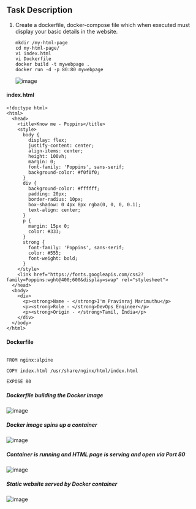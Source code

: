 ## Task Description

1. Create a dockerfile, docker-compose file which when executed must display your basic details in the website.

   ```
   mkdir /my-html-page
   cd my-html-page/
   vi index.html
   vi Dockerfile
   docker build -t mywebpage .
   docker run -d -p 80:80 mywebpage
   ```
   ![image](https://github.com/user-attachments/assets/033075fd-4fbe-44b4-9b3b-85ec4fa094bd)

#### index.html

```
<!doctype html>
<html>
  <head>
    <title>Know me - Poppins</title>
    <style>
      body {
        display: flex;
        justify-content: center;
        align-items: center;
        height: 100vh;
        margin: 0;
        font-family: 'Poppins', sans-serif;
        background-color: #f0f0f0;
      }
      div {
        background-color: #ffffff;
        padding: 20px;
        border-radius: 10px;
        box-shadow: 0 4px 8px rgba(0, 0, 0, 0.1);
        text-align: center;
      }
      p {
        margin: 15px 0;
        color: #333;
      }
      strong {
        font-family: 'Poppins', sans-serif;
        color: #555;
        font-weight: bold;
      }
    </style>
    <link href="https://fonts.googleapis.com/css2?family=Poppins:wght@400;600&display=swap" rel="stylesheet">
  </head>
  <body>
    <div>
      <p><strong>Name - </strong>I'm Pravinraj Marimuthu</p>
      <p><strong>Role - </strong>DevOps Engineer</p>
      <p><strong>Origin - </strong>Tamil, India</p>
    </div>
  </body>
</html>
```

#### Dockerfile
```

FROM nginx:alpine

COPY index.html /usr/share/nginx/html/index.html

EXPOSE 80
```

##### Dockerfile building the Docker image

![image](https://github.com/user-attachments/assets/176a7d33-ef86-4bf7-bb9b-381f51b940c4)

##### Docker image spins up a container 

![image](https://github.com/user-attachments/assets/cfac47cd-05f7-4f85-be7c-fecb0d959d13)

##### Container is running and HTML page is serving and open via Port 80

![image](https://github.com/user-attachments/assets/34790d8f-c062-42eb-b28b-757ffd676a3f)

##### Static website served by Docker container

![image](https://github.com/user-attachments/assets/c820543d-66c1-4b58-b6f3-6c4756c15bcb)
